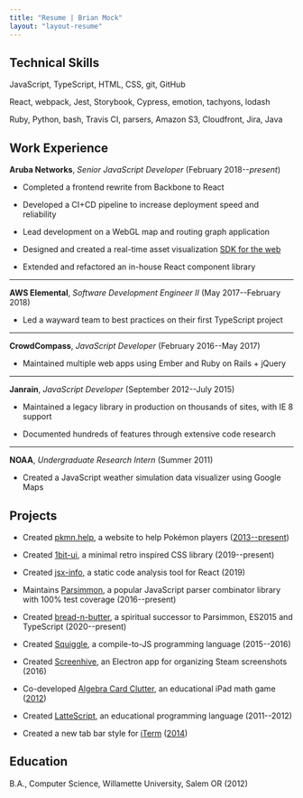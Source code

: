 ```yaml
---
title: "Resume | Brian Mock"
layout: "layout-resume"
---
```


## Technical Skills

JavaScript, TypeScript, HTML, CSS, git, GitHub

React, webpack, Jest, Storybook, Cypress, emotion, tachyons, lodash

Ruby, Python, bash, Travis CI, parsers, Amazon S3, Cloudfront, Jira, Java

## Work Experience

**Aruba Networks**, _Senior JavaScript Developer_ (February 2018--_present_)

- Completed a frontend rewrite from Backbone to React

- Developed a CI+CD pipeline to increase deployment speed and reliability

- Lead development on a WebGL map and routing graph application

- Designed and created a real-time asset visualization [SDK for the web](https://github.com/arubanetworks/meridian-web-sdk/)

- Extended and refactored an in-house React component library

---

**AWS Elemental**, _Software Development Engineer II_ (May 2017--February 2018)

- Led a wayward team to best practices on their first TypeScript project

---

**CrowdCompass**, _JavaScript Developer_ (February 2016--May 2017)

- Maintained multiple web apps using Ember and Ruby on Rails + jQuery

---

**Janrain**, _JavaScript Developer_ (September 2012--July 2015)

- Maintained a legacy library in production on thousands of sites, with IE 8 support

- Documented hundreds of features through extensive code research

---

**NOAA**, _Undergraduate Research Intern_ (Summer 2011)

- Created a JavaScript weather simulation data visualizer using Google Maps

## Projects

- Created [pkmn.help](https://www.pkmn.help), a website to help Pokémon players ([2013--present](https://github.com/wavebeem/pkmn-type-calc))

- Created [1bit-ui](https://www.1bit-ui.com/), a minimal retro inspired CSS library (2019--present)

- Created [jsx-info](https://github.com/wavebeem/jsx-info), a static code analysis tool for React (2019)

- Maintains [Parsimmon](https://github.com/jneen/parsimmon/), a popular JavaScript parser combinator library with 100% test coverage (2016--present)

- Created [bread-n-butter](https://bnb-wavebeem.netlify.app/), a spiritual successor to Parsimmon, ES2015 and TypeScript (2020--present)

- Created [Squiggle](https://www.squiggle-lang.org/), a compile-to-JS programming language (2015--2016)

- Created [Screenhive](https://github.com/wavebeem/screenhive), an Electron app for organizing Steam screenshots (2016)

- Co-developed [Algebra Card Clutter](https://www.usatoday.com/story/tech/2013/01/21/algebra-apps-help-kids/1852187/), an educational iPad math game ([2012](https://ipadapptivities.blogspot.com/2012/08/algebra-card-clutter.html))

- Created [LatteScript](https://lattescript.netlify.app), an educational programming language (2011--2012)

- Created a new tab bar style for [iTerm](https://iterm2.com/) ([2014](https://github.com/gnachman/iTerm2/pull/185))

<!-- https://apps.apple.com/us/app/algebra-card-clutter/id549330499 -->

## Education

B.A., Computer Science, Willamette University, Salem OR (2012)
